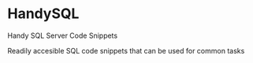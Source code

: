 # HandySQL
Handy SQL Server Code Snippets

Readily accesible SQL code snippets that can be used for common tasks 
